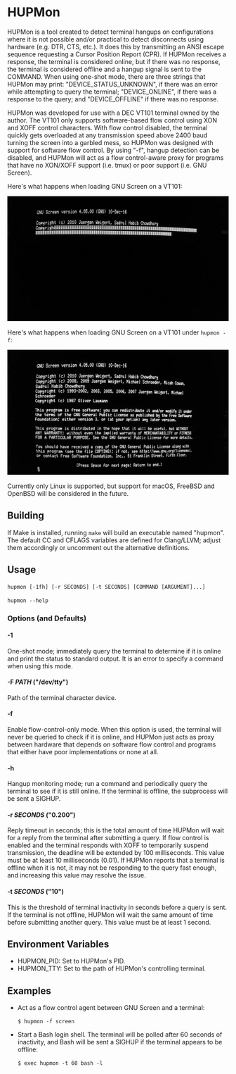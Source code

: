 HUPMon
======

HUPMon is a tool created to detect terminal hangups on configurations where it
is not possible and/or practical to detect disconnects using hardware (e.g.
DTR, CTS, etc.). It does this by transmitting an ANSI escape sequence
requesting a Cursor Position Report (CPR). If HUPMon receives a response, the
terminal is considered online, but if there was no response, the terminal is
considered offline and a hangup signal is sent to the COMMAND. When using
one-shot mode, there are three strings that HUPMon may print:
"DEVICE_STATUS_UNKNOWN", if there was an error while attempting to query the
terminal; "DEVICE_ONLINE", if there was a response to the query; and
"DEVICE_OFFLINE" if there was no response.

HUPMon was developed for use with a DEC VT101 terminal owned by the author. The
VT101 only supports software-based flow control using XON and XOFF control
characters. With flow control disabled, the terminal quickly gets overloaded at
any transmission speed above 2400 baud turning the screen into a garbled mess,
so HUPMon was designed with support for software flow control. By using "-f",
hangup detection can be disabled, and HUPMon will act as a flow control-aware
proxy for programs that have no XON/XOFF support (i.e. tmux) or poor support
(i.e. GNU Screen).

Here's what happens when loading GNU Screen on a VT101:

![GNU Screen on a VT101](hupmon-off.jpg)

Here's what happens when loading GNU Screen on a VT101 under `hupmon -f`:

![GNU Screen on a VT101 inside of "hupmon -f"](hupmon-on.jpg)

Currently only Linux is supported, but support for macOS, FreeBSD and OpenBSD
will be considered in the future.

Building
--------

If Make is installed, running `make` will build an executable named "hupmon".
The default CC and CFLAGS variables are defined for Clang/LLVM; adjust them
accordingly or uncomment out the alternative definitions.

Usage
-----

`hupmon [-1fh] [-r SECONDS] [-t SECONDS] [COMMAND [ARGUMENT]...]`

`hupmon --help`

### Options (and Defaults) ###

#### -1 ####

One-shot mode; immediately query the terminal to determine if it is online and
print the status to standard output. It is an error to specify a command when
using this mode.

#### -F _PATH_ ("/dev/tty") ####

Path of the terminal character device.

#### -f ####

Enable flow-control-only mode. When this option is used, the terminal will
never be queried to check if it is online, and HUPMon just acts as proxy
between hardware that depends on software flow control and programs that either
have poor implementations or none at all.

#### -h ####

Hangup monitoring mode; run a command and periodically query the terminal to
see if it is still online. If the terminal is offline, the subprocess will be
sent a SIGHUP.

#### -r _SECONDS_ ("0.200") ####

Reply timeout in seconds; this is the total amount of time HUPMon will wait for
a reply from the terminal after submitting a query. If flow control is enabled
and the terminal responds with XOFF to temporarily suspend transmission, the
deadline will be extended by 100 milliseconds. This value must be at least 10
milliseconds (0.01). If HUPMon reports that a terminal is offline when it is
not, it may not be responding to the query fast enough, and increasing this
value may resolve the issue.

#### -t _SECONDS_ ("10") ####

This is the threshold of terminal inactivity in seconds before a query is sent.
If the terminal is not offline, HUPMon will wait the same amount of time before
submitting another query. This value must be at least 1 second.

Environment Variables
---------------------

- HUPMON_PID: Set to HUPMon's PID.
- HUPMON_TTY: Set to the path of HUPMon's controlling terminal.

Examples
--------

- Act as a flow control agent between GNU Screen and a terminal:

      $ hupmon -f screen

- Start a Bash login shell. The terminal will be polled after 60 seconds of
  inactivity, and Bash will be sent a SIGHUP if the terminal appears to be
  offline:

      $ exec hupmon -t 60 bash -l
